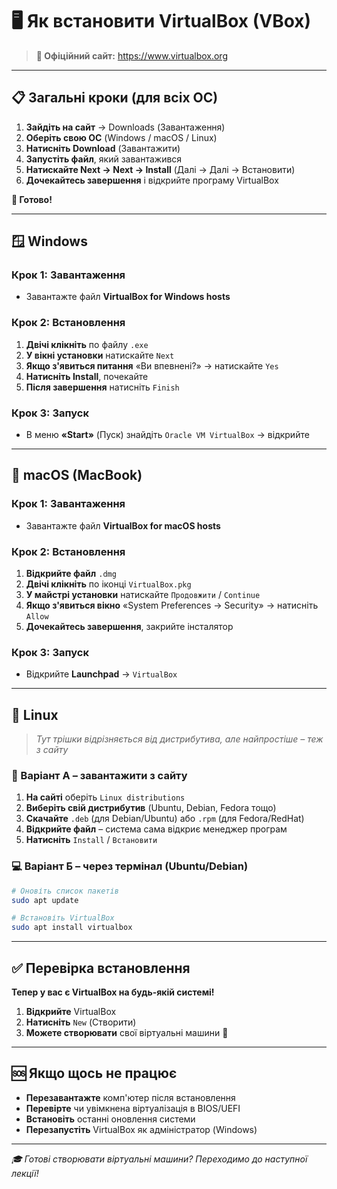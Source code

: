 # 🖥️ Як встановити VirtualBox (VBox)

> **🔗 Офіційний сайт:** https://www.virtualbox.org

---

## 📋 Загальні кроки (для всіх ОС)

1. **Зайдіть на сайт** → Downloads (Завантаження)
2. **Оберіть свою ОС** (Windows / macOS / Linux)
3. **Натисніть Download** (Завантажити)
4. **Запустіть файл**, який завантажився
5. **Натискайте Next → Next → Install** (Далі → Далі → Встановити)
6. **Дочекайтесь завершення** і відкрийте програму VirtualBox

**🎉 Готово!**

---

## 🪟 Windows

### Крок 1: Завантаження
- Завантажте файл **VirtualBox for Windows hosts**

### Крок 2: Встановлення
1. **Двічі клікніть** по файлу `.exe`
2. **У вікні установки** натискайте `Next`
3. **Якщо з'явиться питання** «Ви впевнені?» → натискайте `Yes`
4. **Натисніть Install**, почекайте
5. **Після завершення** натисніть `Finish`

### Крок 3: Запуск
- В меню **«Start»** (Пуск) знайдіть `Oracle VM VirtualBox` → відкрийте

---

## 🍎 macOS (MacBook)

### Крок 1: Завантаження
- Завантажте файл **VirtualBox for macOS hosts**

### Крок 2: Встановлення
1. **Відкрийте файл** `.dmg`
2. **Двічі клікніть** по іконці `VirtualBox.pkg`
3. **У майстрі установки** натискайте `Продовжити` / `Continue`
4. **Якщо з'явиться вікно** «System Preferences → Security» → натисніть `Allow`
5. **Дочекайтесь завершення**, закрийте інсталятор

### Крок 3: Запуск
- Відкрийте **Launchpad** → `VirtualBox`

---

## 🐧 Linux

> *Тут трішки відрізняється від дистрибутива, але найпростіше – теж з сайту*

### 🔄 Варіант А – завантажити з сайту

1. **На сайті** оберіть `Linux distributions`
2. **Виберіть свій дистрибутив** (Ubuntu, Debian, Fedora тощо)
3. **Скачайте** `.deb` (для Debian/Ubuntu) або `.rpm` (для Fedora/RedHat)
4. **Відкрийте файл** – система сама відкриє менеджер програм
5. **Натисніть** `Install` / `Встановити`

### 💻 Варіант Б – через термінал (Ubuntu/Debian)

```bash
# Оновіть список пакетів
sudo apt update

# Встановіть VirtualBox
sudo apt install virtualbox
```

---

## ✅ Перевірка встановлення

**Тепер у вас є VirtualBox на будь-якій системі!**

1. **Відкрийте** VirtualBox
2. **Натисніть** `New` (Створити)
3. **Можете створювати** свої віртуальні машини 🚀

---

## 🆘 Якщо щось не працює

- **Перезавантажте** комп'ютер після встановлення
- **Перевірте** чи увімкнена віртуалізація в BIOS/UEFI
- **Встановіть** останні оновлення системи
- **Перезапустіть** VirtualBox як адміністратор (Windows)

---

*🎓 Готові створювати віртуальні машини? Переходимо до наступної лекції!*
